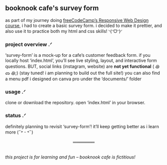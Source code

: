 ## booknook cafe's survey form

as part of my journey doing [freeCodeCamp’s Responsive Web Design course](https://www.freecodecamp.org/learn/2022/responsive-web-design/), i had to create a basic survey form. i decided to make it prettier, and also use it to practice both my html and css skills! ◝(ᵔᗜᵔ)◜

### project overview .ᐟ
‘survey-form’ is a mock-up for a cafe’s customer feedback form.
if you locally host ‘index.html’, you’ll see live styling, layout, and interactive form questions.
BUT, social links (instagram, website) are **not yet functional** ( ꩜ ᯅ ꩜;)⁭ ⁭(stay tuned! i am planning to build out the full site!)
you can also find a menu pdf i designed on canva pro under the ‘documents/’ folder 

### usage .ᐟ
clone or download the repository.
open ‘index.html’ in your browser.

### status .ᐟ
definitely planning to revisit ‘survey-form’! it’ll keep getting better as i learn more (˶˃ ᵕ ˂˶)

<div align="center">═══════</div> <br>

*this project is for learning and fun – booknook cafe is fictitious!*
